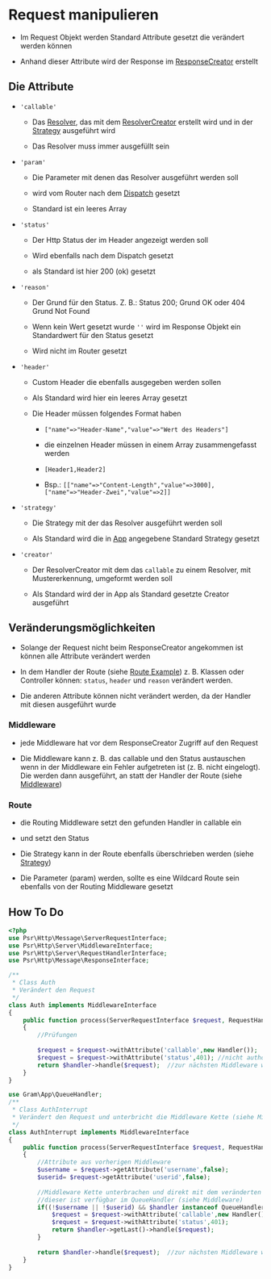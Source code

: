 # Request manipulieren

- Im Request Objekt werden Standard Attribute gesetzt die verändert werden können

- Anhand dieser Attribute wird der Response im [ResponseCreator](../technisch/Middleware/responsehandle.md) erstellt

## Die Attribute
		
- ``'callable'``

	- Das [Resolver](../technisch/Resolver/index.md), das mit dem [ResolverCreator](../technisch/ResolverCreator/index.md) erstellt wird und in der [Strategy](../technisch/Strategy/index.md) ausgeführt wird

	- Das Resolver muss immer ausgefüllt sein

- ``'param'``

	- Die Parameter mit denen das Resolver ausgeführt werden soll

	- wird vom Router nach dem [Dispatch](../technisch/Routing/dispatching.md) gesetzt

	- Standard ist ein leeres Array 

- ``'status'``

	- Der Http Status der im Header angezeigt werden soll

	- Wird ebenfalls nach dem Dispatch gesetzt

	- als Standard ist hier 200 (ok) gesetzt

- ``'reason'``

	- Der Grund für den Status. Z. B.: Status 200; Grund OK oder 404 Grund Not Found

	- Wenn kein Wert gesetzt wurde ``''`` wird im Response Objekt ein Standardwert für den Status gesetzt

	- Wird nicht im Router gesetzt

- ``'header'``

	- Custom Header die ebenfalls ausgegeben werden sollen

	- Als Standard wird hier ein leeres Array gesetzt

	- Die Header müssen folgendes Format haben

		- ``["name"=>"Header-Name","value"=>"Wert des Headers"]``

		- die einzelnen Header müssen in einem Array zusammengefasst werden

		- ``[Header1,Header2]`` 

		- Bsp.: ``[["name"=>"Content-Length","value"=>3000],["name"=>"Header-Zwei","value"=>2]]``

- ``'strategy'``

	- Die Strategy mit der das Resolver ausgeführt werden soll

	- Als Standard wird die in [App](../technisch/App/index.md) angegebene Standard Strategy gesetzt

- ``'creator'``
	
	- Der ResolverCreator mit dem das ``callable`` zu einem Resolver, mit Mustererkennung, umgeformt werden soll
	
	- Als Standard wird der in App als Standard gesetzte Creator ausgeführt

## Veränderungsmöglichkeiten

- Solange der Request nicht beim ResponseCreator angekommen ist können alle Attribute verändert werden

- In dem Handler der Route (siehe [Route Example](route.md)) z. B. Klassen oder Controller können: ``status``, ``header`` und ``reason`` verändert werden.

- Die anderen Attribute können nicht verändert werden, da der Handler mit diesen ausgeführt wurde

### Middleware
- jede Middleware hat vor dem ResponseCreator Zugriff auf den Request

- Die Middleware kann z. B. das callable und den Status austauschen wenn in der Middleware ein Fehler aufgetreten ist (z. B. nicht eingelogt). Die werden dann ausgeführt, an statt der Handler der Route (siehe [Middleware](middleware.md))

### Route
- die Routing Middleware setzt den gefunden Handler in callable ein

- und setzt den Status

- Die Strategy kann in der Route ebenfalls überschrieben werden (siehe [Strategy](strategy.md))

- Die Parameter (param) werden, sollte es eine Wildcard Route sein ebenfalls von der Routing Middleware gesetzt

## How To Do

````php
<?php
use Psr\Http\Message\ServerRequestInterface;
use Psr\Http\Server\MiddlewareInterface;
use Psr\Http\Server\RequestHandlerInterface;
use Psr\Http\Message\ResponseInterface;

/**
 * Class Auth
 * Verändert den Request
 */
class Auth implements MiddlewareInterface
{
	public function process(ServerRequestInterface $request, RequestHandlerInterface $handler): ResponseInterface
	{
		//Prüfungen
		
		$request = $request->withAttribute('callable',new Handler());	//hier wird eine neue Klasse eingesetzt
		$request = $request->withAttribute('status',401); //nicht authorisiert
		return $handler->handle($request);	//zur nächsten Middleware weiter gehen
	}
}

use Gram\App\QueueHandler;
/**
 * Class AuthInterrupt
 * Verändert den Request und unterbricht die Middleware Kette (siehe Middleware)
 */
class AuthInterrupt implements MiddlewareInterface
{
	public function process(ServerRequestInterface $request, RequestHandlerInterface $handler): ResponseInterface
	{
		//Attribute aus vorherigen Middleware
		$username = $request->getAttribute('username',false);
		$userid= $request->getAttribute('userid',false);
		
		//Middleware Kette unterbrachen und direkt mit dem veränderten callable zum ResponseCreator gehen
		//dieser ist verfügbar im QueueHandler (siehe Middleware)
		if((!$username || !$userid) && $handler instanceof QueueHandler){
			$request = $request->withAttribute('callable',new Handler());
			$request = $request->withAttribute('status',401); 
			return $handler->getLast()->handle($request);
		}
		
		return $handler->handle($request);	//zur nächsten Middleware weiter gehen
	}
}
````

